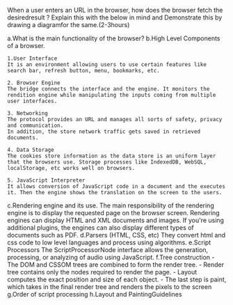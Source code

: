 When a user enters an URL in the browser, how does the browser fetch the desiredresult ? Explain this with the below in mind and Demonstrate this by drawing a diagramfor the same.(2-3hours)

a.What is the main functionality of the browser?
b.High Level Components of a browser.

	1.User Interface
	It is an environment allowing users to use certain features like search bar, refresh button, menu, bookmarks, etc.

	2. Browser Engine
	The bridge connects the interface and the engine. It monitors the rendition engine while manipulating the inputs coming from multiple user interfaces.

	3. Networking
	The protocol provides an URL and manages all sorts of safety, privacy and communication.
	In addition, the store network traffic gets saved in retrieved documents.

	4. Data Storage
	The cookies store information as the data store is an uniform layer that the browsers use. Storage processes like IndexedDB, WebSQL, localStorage, etc works well on browsers.

	5. JavaScript Interpreter
	It allows conversion of JavaScript code in a document and the executes it. Then the engine shows the translation on the screen to the users.



c.Rendering engine and its use.
	The main responsibility of the rendering engine is to display the requested page on the browser screen. Rendering engines can display HTML and XML documents and images. If you're using additional plugins, the engines can also display different types of documents such as PDF.
d.Parsers (HTML, CSS, etc)
	They convert html and css code to low level languages and process using algorithms.
e.Script Processors
	The ScriptProcessorNode interface allows the generation, processing, or analyzing of audio 	using JavaScript.
f.Tree construction
	- The DOM and CSSOM trees are combined to form the render tree.
	- Render tree contains only the nodes required to render the page.
	- Layout computes the exact position and size of each object.
	- The last step is paint, which takes in the final render tree and renders the pixels to the screen
g.Order of script processing
h.Layout and PaintingGuidelines

